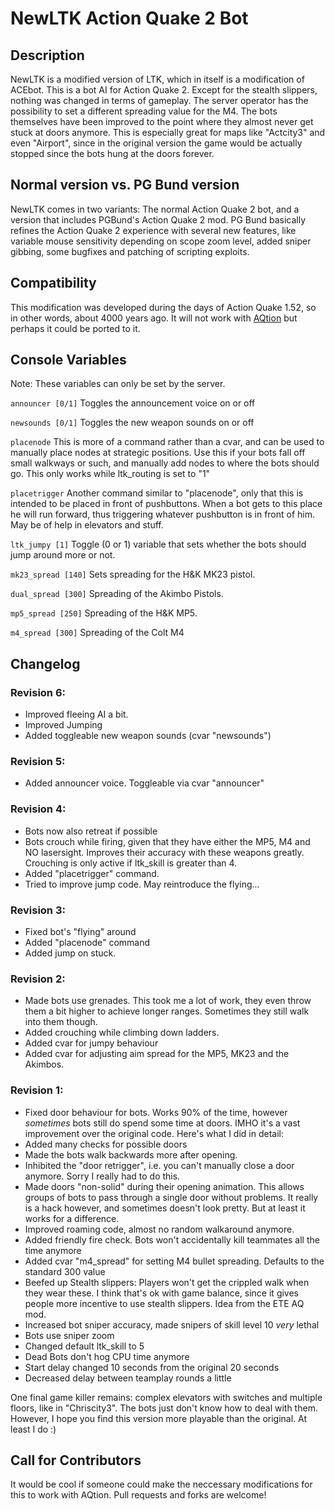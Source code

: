 # NewLTK Action Quake 2 Bot

## Description
NewLTK is a modified version of LTK, which in itself is a modification of ACEbot. This is a bot AI for Action Quake 2.
Except for the stealth slippers, nothing was changed in terms of gameplay. The server operator has the possibility to set a different spreading value for the M4. 
The bots themselves have been improved to the point where they almost never get stuck at doors anymore. This is especially great for maps like "Actcity3" and even "Airport", since in the original version the game would be actually stopped since the bots hung at the doors forever.

## Normal version vs. PG Bund version
NewLTK comes in two variants: The normal Action Quake 2 bot, and a version that includes PGBund's Action Quake 2 mod.
PG Bund basically refines the Action Quake 2 experience with several new features, like variable mouse sensitivity depending on scope zoom level, added sniper gibbing, some bugfixes and patching of scripting exploits.

## Compatibility
This modification was developed during the days of Action Quake 1.52, so in other words, about 4000 years ago.
It will not work with [AQtion](https://store.steampowered.com/app/1978800/AQtion/) but perhaps it could be ported to it.

## Console Variables
Note: These variables can only be set by the server.

`announcer [0/1]`
Toggles the announcement voice on or off

`newsounds [0/1]`
Toggles the new weapon sounds on or off

`placenode`
This is more of a command rather than a cvar, and can be used to manually place nodes at strategic positions. Use this if your bots fall off small walkways or such, and manually add nodes to where the bots should go. This only works while ltk_routing is set to "1"

`placetrigger`
Another command similar to "placenode", only that this is intended to be placed in front of pushbuttons. When a bot gets to this place he will run forward, thus triggering whatever pushbutton is in front of him. May be of help in elevators and stuff.

`ltk_jumpy [1]`
Toggle (0 or 1) variable that sets whether the bots should jump around more or not.

`mk23_spread [140]`
Sets spreading for the H&K MK23 pistol.

`dual_spread [300]`
Spreading of the Akimbo Pistols.

`mp5_spread [250]`
Spreading of the H&K MP5.


`m4_spread [300]`
Spreading of the Colt M4 

## Changelog
### Revision 6:

- Improved fleeing AI a bit.
- Improved Jumping
- Added toggleable new weapon sounds (cvar "newsounds")

### Revision 5:
- Added announcer voice. Toggleable via cvar "announcer"

### Revision 4:
- Bots now also retreat if possible
- Bots crouch while firing, given that they have either the MP5, M4 and NO lasersight. Improves their accuracy with these weapons greatly. Crouching is only active if ltk_skill is greater than 4.
- Added "placetrigger" command.
- Tried to improve jump code. May reintroduce the flying... 

### Revision 3:
- Fixed bot's "flying" around
- Added "placenode" command
- Added jump on stuck.

### Revision 2:
- Made bots use grenades. This took me a lot of work, they even throw them a bit higher to achieve longer ranges. Sometimes they still walk into them though.
- Added crouching while climbing down ladders.
- Added cvar for jumpy behaviour
- Added cvar for adjusting aim spread for the MP5, MK23 and the Akimbos.

### Revision 1:
- Fixed door behaviour for bots. Works 90% of the time, however *sometimes* bots still do spend some time at doors. IMHO it's a vast improvement over the original code. Here's what I did in detail:
- Added many checks for possible doors
- Made the bots walk backwards more after opening.
- Inhibited the "door retrigger", i.e. you can't manually close a door anymore. Sorry I really had to do this.
- Made doors "non-solid" during their opening animation. This allows groups of bots to pass through a single door without problems. It really is a hack however, and sometimes doesn't look pretty. But at least it works for a difference.
- Improved roaming code, almost no random walkaround anymore.
- Added friendly fire check. Bots won't accidentally kill teammates all the time anymore
- Added cvar "m4_spread" for setting M4 bullet spreading. Defaults to the standard 300 value
- Beefed up Stealth slippers: Players won't get the crippled walk when they wear these. I think that's ok with game balance, since it gives people more incentive to use stealth slippers. Idea from the ETE AQ mod.
- Increased bot sniper accuracy, made snipers of skill level 10 *very* lethal
- Bots use sniper zoom
- Changed default ltk_skill to 5
- Dead Bots don't hog CPU time anymore
- Start delay changed 10 seconds from the original 20 seconds
- Decreased delay between teamplay rounds a little

One final game killer remains: complex elevators with switches and multiple floors, like in "Chriscity3". The bots just don't know how to deal with them. However, I hope you find this version more playable than the original. At least I do :)

## Call for Contributors
It would be cool if someone could make the neccessary modifications for this to work with AQtion. Pull requests and forks are welcome!
